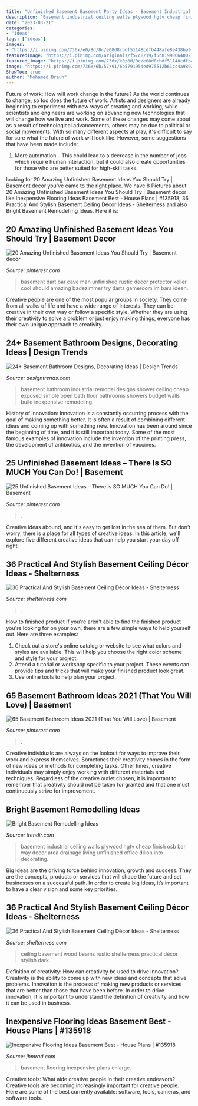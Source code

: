 ```yaml
---
title: "Unfinished Basement Basement Party Ideas - Basement Industrial Ceiling Walls Plywood Hgtv Cheap Finish Osb Bar Way Decor Area Drainage Living Unfinished Office Dillon Into Decorating"
description: "Basement industrial ceiling walls plywood hgtv cheap finish osb bar way decor area drainage living unfinished office dillon into decorating"
date: "2023-03-21"
categories:
- "ideas"
tags: ["ideas"]
images:
- "https://i.pinimg.com/736x/e0/8d/8c/e08d8cbdf51148cdfb448afe8e438ba9.jpg"
featuredImage: "https://i.pinimg.com/originals/f5/c8/19/f5c81990664002792724094da722bfa2.jpg"
featured_image: "https://i.pinimg.com/736x/e0/8d/8c/e08d8cbdf51148cdfb448afe8e438ba9.jpg"
image: "https://i.pinimg.com/736x/6b/57/91/6b5791954ed975512b61cc4a9892de8a.jpg"
ShowToc: true
author: "Mohamed Braun"
---
```



Future of work: How will work change in the future?
As the world continues to change, so too does the future of work. Artists and designers are already beginning to experiment with new ways of creating and working, while scientists and engineers are working on advancing new technologies that will change how we live and work. Some of these changes may come about as a result of technological advancements, others may be due to political or social movements. With so many different aspects at play, it's difficult to say for sure what the future of work will look like. However, some suggestions that have been made include: 
1) More automation – This could lead to a decrease in the number of jobs which require human interaction, but it could also create opportunities for those who are better suited for high-skill tasks.

	

		
looking for 20 Amazing Unfinished Basement Ideas You Should Try | Basement decor you've came to the right place. We have 8 Pictures about 20 Amazing Unfinished Basement Ideas You Should Try | Basement decor like Inexpensive Flooring Ideas Basement Best - House Plans | #135918, 36 Practical And Stylish Basement Ceiling Décor Ideas - Shelterness and also Bright Basement Remodelling Ideas. Here it is:
		
    
## 20 Amazing Unfinished Basement Ideas You Should Try | Basement Decor

<img loading=lazy src="https://i.pinimg.com/originals/f5/c8/19/f5c81990664002792724094da722bfa2.jpg" onerror="this.onerror=null;this.src='https://tse4.mm.bing.net/th?id=OIP.Lqst-T-nCF37EOD-010vEAHaNK&amp;pid=15.1';" alt="20 Amazing Unfinished Basement Ideas You Should Try | Basement decor">

_Source: pinterest.com_

>basement dart bar cave man unfinished rustic decor protector keller cool should amazing badezimmer try darts gameroom im bars ideen. 

	

Creative people are one of the most popular groups in society. They come from all walks of life and have a wide range of interests. They can be creative in their own way or follow a specific style. Whether they are using their creativity to solve a problem or just enjoy making things, everyone has their own unique approach to creativity.

    
## 24+ Basement Bathroom Designs, Decorating Ideas | Design Trends

<img loading=lazy src="https://images.designtrends.com/wp-content/uploads/2016/02/05064850/Industrial-bathroom-basement-design.jpg" onerror="this.onerror=null;this.src='https://tse2.mm.bing.net/th?id=OIP.SM5Cjv5H9wuzsJdEfL2OeQHaLH&amp;pid=15.1';" alt="24+ Basement Bathroom Designs, Decorating Ideas | Design Trends">

_Source: designtrends.com_

>basement bathroom industrial remodel designs shower ceiling cheap exposed simple open bath floor bathrooms showers budget walls build inexpensive remodeling. 

	

History of innovation:
Innovation is a constantly occurring process with the goal of making something better. It is often a result of combining different ideas and coming up with something new. Innovation has been around since the beginning of time, and it is still important today. Some of the most famous examples of innovation include the invention of the printing press, the development of antibiotics, and the invention of vaccines.

    
## 25 Unfinished Basement Ideas – There Is SO MUCH You Can Do! | Basement

<img loading=lazy src="https://i.pinimg.com/736x/e0/8d/8c/e08d8cbdf51148cdfb448afe8e438ba9.jpg" onerror="this.onerror=null;this.src='https://tse1.mm.bing.net/th?id=OIP.GV92tRVaJdoJFWXTbqOUvQHaJ4&amp;pid=15.1';" alt="25 Unfinished Basement Ideas – There is SO MUCH You Can Do! | Basement">

_Source: pinterest.com_

>. 

	

Creative ideas abound, and it's easy to get lost in the sea of them. But don't worry, there is a place for all types of creative ideas. In this article, we'll explore five different creative ideas that can help you start your day off right.

    
## 36 Practical And Stylish Basement Ceiling Décor Ideas - Shelterness

<img loading=lazy src="https://i.shelterness.com/2016/05/26-industrial-pipe-exposed-basement-ceiling.jpg" onerror="this.onerror=null;this.src='https://tse1.mm.bing.net/th?id=OIP.osE7ebNhC9PPGOQDZKapDQHaKs&amp;pid=15.1';" alt="36 Practical And Stylish Basement Ceiling Décor Ideas - Shelterness">

_Source: shelterness.com_

>. 

	

How to finished product
If you're aren't able to find the finished product you're looking for on your own, there are a few simple ways to help yourself out. Here are three examples: 
1. Check out a store's online catalog or website to see what colors and styles are available. This will help you choose the right color scheme and style for your project.
2. Attend a tutorial or workshop specific to your project. These events can provide tips and tricks that will make your finished product look great.
3. Use online tools to help plan your project.

    
## 65 Basement Bathroom Ideas 2021 (That You Will Love) | Basement

<img loading=lazy src="https://i.pinimg.com/736x/6b/57/91/6b5791954ed975512b61cc4a9892de8a.jpg" onerror="this.onerror=null;this.src='https://tse2.mm.bing.net/th?id=OIP.dXs5p2Aug6PDImLv302rFAHaLH&amp;pid=15.1';" alt="65 Basement Bathroom Ideas 2021 (That You Will Love) | Basement">

_Source: pinterest.com_

>. 

	

Creative individuals are always on the lookout for ways to improve their work and express themselves. Sometimes their creativity comes in the form of new ideas or methods for completing tasks. Other times, creative individuals may simply enjoy working with different materials and techniques. Regardless of the creative outlet chosen, it is important to remember that creativity should not be taken for granted and that one must continuously strive for improvement.

    
## Bright Basement Remodelling Ideas

<img loading=lazy src="https://cdn.trendir.com/wp-content/uploads/2016/08/turn-the-basement-into-an-office-900x598.jpg" onerror="this.onerror=null;this.src='https://tse2.mm.bing.net/th?id=OIP.5L1YGVhAMfdge82MlK0FAAHaE6&amp;pid=15.1';" alt="Bright Basement Remodelling Ideas">

_Source: trendir.com_

>basement industrial ceiling walls plywood hgtv cheap finish osb bar way decor area drainage living unfinished office dillon into decorating. 

	

Big Ideas are the driving force behind innovation, growth and success. They are the concepts, products or services that will shape the future and set businesses on a successful path. In order to create big ideas, it’s important to have a clear vision and some key priorities.

    
## 36 Practical And Stylish Basement Ceiling Décor Ideas - Shelterness

<img loading=lazy src="https://i.shelterness.com/2016/05/05-rustic-wooden-ceiling-with-beams.jpg" onerror="this.onerror=null;this.src='https://tse2.mm.bing.net/th?id=OIP.al44Q7fBZxNZx413aLLLYgHaJJ&amp;pid=15.1';" alt="36 Practical And Stylish Basement Ceiling Décor Ideas - Shelterness">

_Source: shelterness.com_

>ceiling basement wood beams rustic shelterness practical décor stylish dark. 

	

Definition of creativity: How can creativity be used to drive innovation?
Creativity is the ability to come up with new ideas and concepts that solve problems. Innovation is the process of making new products or services that are better than those that have been before. In order to drive innovation, it is important to understand the definition of creativity and how it can be used in business.

    
## Inexpensive Flooring Ideas Basement Best - House Plans | #135918

<img loading=lazy src="https://cdn.jhmrad.com/wp-content/uploads/inexpensive-flooring-ideas-basement-best_512695.jpg" onerror="this.onerror=null;this.src='https://tse1.mm.bing.net/th?id=OIP.GoNkY_Nt0I_ECqxkB173TgHaE6&amp;pid=15.1';" alt="Inexpensive Flooring Ideas Basement Best - House Plans | #135918">

_Source: jhmrad.com_

>basement flooring inexpensive plans enlarge. 

	

Creative tools: What aide creative people in their creative endeavors?
Creative tools are becoming increasingly important for creative people. Here are some of the best currently available: software, tools, cameras, and software tools.

